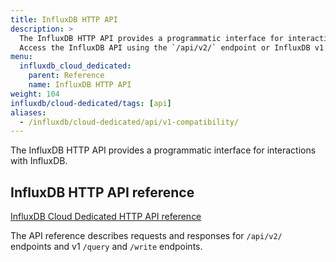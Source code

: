 ```yaml
---
title: InfluxDB HTTP API
description: >
  The InfluxDB HTTP API provides a programmatic interface for interactions with InfluxDB.
  Access the InfluxDB API using the `/api/v2/` endpoint or InfluxDB v1 endpoints.
menu:
  influxdb_cloud_dedicated:
    parent: Reference
    name: InfluxDB HTTP API
weight: 104
influxdb/cloud-dedicated/tags: [api]
aliases:
  - /influxdb/cloud-dedicated/api/v1-compatibility/
---
```


The InfluxDB HTTP API provides a programmatic interface for interactions with InfluxDB.

## InfluxDB HTTP API reference

<a class="btn" href="/influxdb/cloud-dedicated/api/">InfluxDB Cloud Dedicated HTTP API reference</a>

The API reference describes requests and responses for `/api/v2/` endpoints and v1 `/query` and `/write` endpoints.